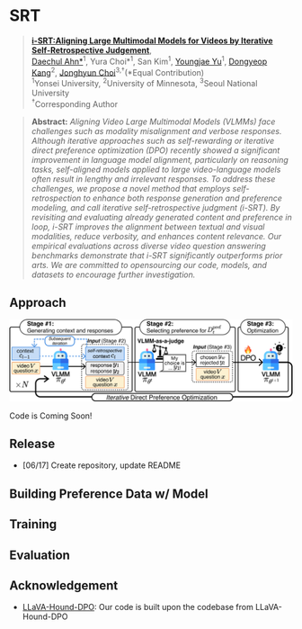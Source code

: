 # SRT
> [**i-SRT:Aligning Large Multimodal Models for Videos by Iterative Self-Retrospective Judgement**](),            
[Daechul Ahn*](https://dcahn12.github.io)<sup>1</sup>,
Yura Choi*<sup>1</sup>,
San Kim<sup>1</sup>,
[Youngjae Yu](https://yj-yu.github.io/home/)<sup>1</sup>, 
[Dongyeop Kang](https://dykang.github.io)<sup>2</sup>,
[Jonghyun Choi](https://ppolon.github.io)<sup>3,&dagger;</sup>(*Equal Contribution)<br>
<sup>1</sup>Yonsei University,
<sup>2</sup>University of Minnesota,
<sup>3</sup>Seoul National University<br>
<sup>&dagger;</sup>Corresponding Author<br>

> **Abstract:** *Aligning Video Large Multimodal Models (VLMMs) face challenges such as modality misalignment and verbose responses. Although iterative approaches such as self-rewarding or iterative direct preference optimization (DPO) recently showed a significant improvement in language model alignment, particularly on reasoning tasks, self-aligned models applied to large video-language models often result in lengthy and irrelevant responses. To address these challenges, we propose a novel method that employs self-retrospection to enhance both response generation and preference modeling, and call iterative self-retrospective judgment (i-SRT). By revisiting and evaluating already generated content and preference in loop, i-SRT improves the alignment between textual and visual modalities, reduce verbosity, and enhances content relevance. Our empirical evaluations across diverse video question answering benchmarks demonstrate that i-SRT significantly outperforms prior arts. We are committed to opensourcing our code, models, and datasets to encourage further investigation.*

## Approach
![Overview](images/overview.png)


Code is Coming Soon!

## Release
- [06/17] Create repository, update README

## Building Preference Data w/ Model

## Training

## Evaluation




## Acknowledgement
- [LLaVA-Hound-DPO](): Our code is built upon the codebase from LLaVA-Hound-DPO